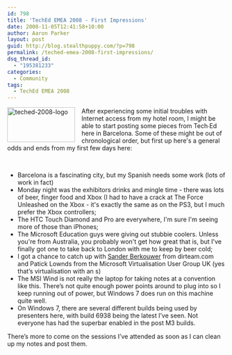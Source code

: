 ```yaml
---
id: 798
title: 'TechEd EMEA 2008 - First Impressions'
date: 2008-11-05T12:41:58+10:00
author: Aaron Parker
layout: post
guid: http://blog.stealthpuppy.com/?p=798
permalink: /teched-emea-2008-first-impressions/
dsq_thread_id:
  - "195381233"
categories:
  - Community
tags:
  - TechEd EMEA 2008
---
```

<img style="border-right-width: 0px; margin: 0px 15px 0px 0px; display: inline; border-top-width: 0px; border-bottom-width: 0px; border-left-width: 0px" title="teched-2008-logo" src="https://stealthpuppy.com/media/2008/11/teched2008logo.jpg" border="0" alt="teched-2008-logo" width="156" height="80" align="left" />After experiencing some initial troubles with Internet access from my hotel room, I might be able to start posting some pieces from Tech∙Ed here in Barcelona. Some of these might be out of chronological order, but first up here's a general odds and ends from my first few days here:

 

  * Barcelona is a fascinating city, but my Spanish needs some work (lots of work in fact)
  * Monday night was the exhibitors drinks and mingle time - there was lots of beer, finger food and Xbox (I had to have a crack at The Force Unleashed on the Xbox - it's exactly the same as on the PS3, but I much prefer the Xbox controllers;
  * The HTC Touch Diamond and Pro are everywhere, I'm sure I'm seeing more of those than iPhones;
  * The Microsoft Education guys were giving out stubbie coolers. Unless you're from Australia, you probably won't get how great that is, but I've finally got one to take back to London with me to keep by beer cold;
  * I got a chance to catch up with [Sander Berkouwer](http://blogs.dirteam.com/blogs/sanderberkouwer/default.aspx) from dirteam.com and Patick Lownds from the Microsoft Virtualisation User Group UK (yes that’s virtualisation with an s)
  * The MSI Wind is not really the laptop for taking notes at a convention like this. There’s not quite enough power points around to plug into so I keep running out of power, but Windows 7 does run on this machine quite well.
  * On Windows 7, there are several different builds being used by presenters here, with build 6938 being the latest I’ve seen. Not everyone has had the superbar enabled in the post M3 builds.

There’s more to come on the sessions I’ve attended as soon as I can clean up my notes and post them.